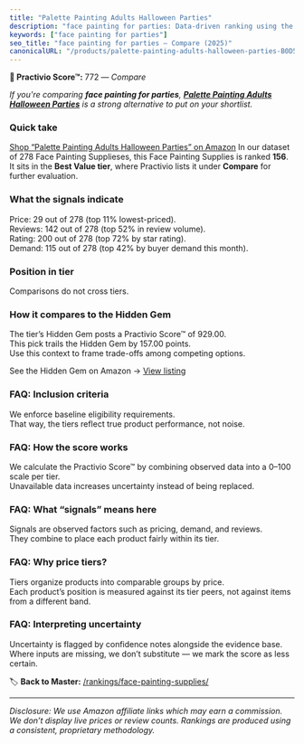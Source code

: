 ```yaml
---
title: "Palette Painting Adults Halloween Parties"
description: "face painting for parties: Data-driven ranking using the Practivio Score™. Positioned by quality, value, demand, findability, momentum."
keywords: ["face painting for parties"]
seo_title: "face painting for parties — Compare (2025)"
canonicalURL: "/products/palette-painting-adults-halloween-parties-B0D5MDZLY9/"
---
```


**🛒 Practivio Score™:** 772 — _Compare_


*If you're comparing **face painting for parties**, **[Palette Painting Adults Halloween Parties](https://www.amazon.com/dp/B0D5MDZLY9?tag=practivio-20)** is a strong alternative to put on your shortlist.*
### Quick take
[Shop “Palette Painting Adults Halloween Parties” on Amazon](https://www.amazon.com/dp/B0D5MDZLY9?tag=practivio-20)
In our dataset of 278 Face Painting Supplieses, this Face Painting Supplies is ranked **156**.  
It sits in the **Best Value tier**, where Practivio lists it under **Compare** for further evaluation.

### What the signals indicate
Price: 29 out of 278 (top 11% lowest-priced).  
Reviews: 142 out of 278 (top 52% in review volume).  
Rating: 200 out of 278 (top 72% by star rating).  
Demand: 115 out of 278 (top 42% by buyer demand this month).

### Position in tier
Comparisons do not cross tiers.

### How it compares to the Hidden Gem
The tier’s Hidden Gem posts a Practivio Score™ of 929.00.  
This pick trails the Hidden Gem by 157.00 points.  
Use this context to frame trade-offs among competing options.  

See the Hidden Gem on Amazon → [View listing](https://www.amazon.com/dp/B07GH7WGC3?tag=practivio-20)

### FAQ: Inclusion criteria
We enforce baseline eligibility requirements.  
That way, the tiers reflect true product performance, not noise.

### FAQ: How the score works
We calculate the Practivio Score™ by combining observed data into a 0–100 scale per tier.  
Unavailable data increases uncertainty instead of being replaced.

### FAQ: What “signals” means here
Signals are observed factors such as pricing, demand, and reviews.  
They combine to place each product fairly within its tier.

### FAQ: Why price tiers?
Tiers organize products into comparable groups by price.  
Each product’s position is measured against its tier peers, not against items from a different band.

### FAQ: Interpreting uncertainty
Uncertainty is flagged by confidence notes alongside the evidence base.  
Where inputs are missing, we don’t substitute — we mark the score as less certain.

<!-- Missing template for Compare/CompareWithinPriceClass -->


🏷️ **Back to Master:** [/rankings/face-painting-supplies/](/rankings/face-painting-supplies/)

---
_Disclosure: We use Amazon affiliate links which may earn a commission. We don’t display live prices or review counts. Rankings are produced using a consistent, proprietary methodology._
